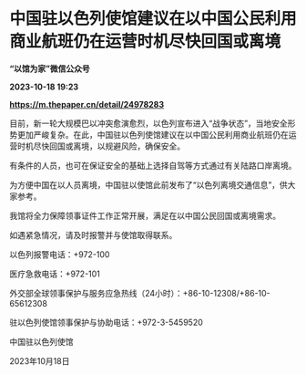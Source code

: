 # 中国驻以色列使馆建议在以中国公民利用商业航班仍在运营时机尽快回国或离境
**“以馆为家”微信公众号**

**2023-10-18 19:23**

**https://m.thepaper.cn/detail/24978283**

目前，新一轮大规模巴以冲突愈演愈烈，以色列宣布进入“战争状态”，当地安全形势更加严峻复杂。在此，中国驻以色列使馆建议在以中国公民利用商业航班仍在运营时机尽快回国或离境，以规避风险，确保安全。

有条件的人员，也可在保证安全的基础上选择自驾等方式通过有关陆路口岸离境。

为方便中国在以人员离境，中国驻以使馆此前发布了“以色列离境交通信息”，供大家参考。

我馆将全力保障领事证件工作正常开展，满足在以中国公民回国或离境需求。

如遇紧急情况，请及时报警并与使馆取得联系。

以色列报警电话：+972-100

医疗急救电话：+972-101

外交部全球领事保护与服务应急热线（24小时）：+86-10-12308/+86-10-65612308

驻以色列使馆领事保护与协助电话：+972-3-5459520

中国驻以色列使馆

2023年10月18日